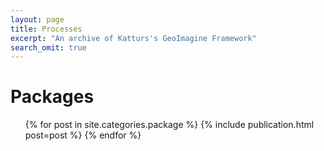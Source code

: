 ```yaml
---
layout: page
title: Processes
excerpt: "An archive of Katturs's GeoImagine Framework"
search_omit: true
---
```


<h1 class='foot-description'></h1>
<h1 class='foot-description'>Packages</h1>

<ul class="post-list">
{% for post in site.categories.package %}
    {% include publication.html post=post %}
{% endfor %}  
</ul>
